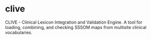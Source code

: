 # clive
CLIVE - Clinical Lexicon Integration and Validation Engine. A tool for loading, combining, and checking SSSOM maps from multisite clinical vocabularies.
